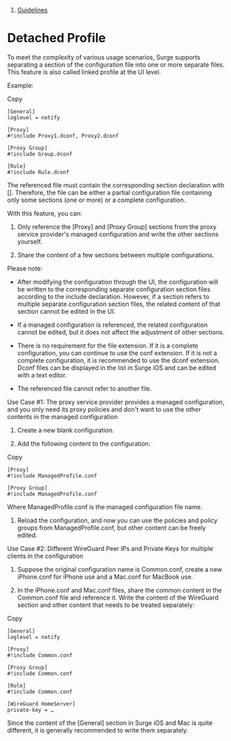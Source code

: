 1.  [Guidelines](/surge-knowledge-base/guidelines)

Detached Profile
================

To meet the complexity of various usage scenarios, Surge supports separating a section of the configuration file into one or more separate files. This feature is also called linked profile at the UI level.

Example:

Copy

```
[General]
loglevel = notify

[Proxy]
#!include Proxy1.dconf, Proxy2.dconf

[Proxy Group]
#!include Group.dconf

[Rule]
#!include Rule.dconf
```

The referenced file must contain the corresponding section declaration with \[\]. Therefore, the file can be either a partial configuration file containing only some sections (one or more) or a complete configuration.

With this feature, you can:

1.  Only reference the \[Proxy\] and \[Proxy Group\] sections from the proxy service provider's managed configuration and write the other sections yourself.
    
2.  Share the content of a few sections between multiple configurations.
    

Please note:

*   After modifying the configuration through the UI, the configuration will be written to the corresponding separate configuration section files according to the include declaration. However, if a section refers to multiple separate configuration section files, the related content of that section cannot be edited in the UI.
    
*   If a managed configuration is referenced, the related configuration cannot be edited, but it does not affect the adjustment of other sections.
    
*   There is no requirement for the file extension. If it is a complete configuration, you can continue to use the conf extension. If it is not a complete configuration, it is recommended to use the dconf extension. Dconf files can be displayed in the list in Surge iOS and can be edited with a text editor.
    
*   The referenced file cannot refer to another file.
    

Use Case #1: The proxy service provider provides a managed configuration, and you only need its proxy policies and don't want to use the other contents in the managed configuration[](#use-case-1-the-proxy-service-provider-provides-a-managed-configuration-and-you-only-need-its-proxy-p)

1.  Create a new blank configuration.
    
2.  Add the following content to the configuration:
    

Copy

```
[Proxy]
#!include ManagedProfile.conf

[Proxy Group]
#!include ManagedProfile.conf
```

Where ManagedProfile.conf is the managed configuration file name.

1.  Reload the configuration, and now you can use the policies and policy groups from ManagedProfile.conf, but other content can be freely edited.
    

Use Case #2: Different WireGuard Peer IPs and Private Keys for multiple clients in the configuration[](#use-case-2-different-wireguard-peer-ips-and-private-keys-for-multiple-clients-in-the-configuration)

1.  Suppose the original configuration name is Common.conf, create a new iPhone.conf for iPhone use and a Mac.conf for MacBook use.
    
2.  In the iPhone.conf and Mac.conf files, share the common content in the Common.conf file and reference it. Write the content of the WireGuard section and other content that needs to be treated separately:
    

Copy

```
[General]
loglevel = notify

[Proxy]
#!include Common.conf

[Proxy Group]
#!include Common.conf

[Rule]
#!include Common.conf

[WireGuard HomeServer]
private-key = …
```

Since the content of the \[General\] section in Surge iOS and Mac is quite different, it is generally recommended to write them separately.